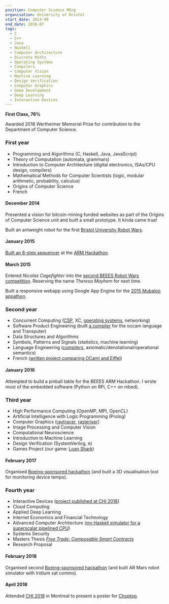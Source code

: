 ```yaml
---
position: Computer Science MEng
organisation: University of Bristol
start_date: 2014-09
end_date: 2018-07
tags:
  - C
  - C++
  - Java
  - Haskell
  - Computer Architecture
  - Discrete Maths
  - Operating Systems
  - Compilers
  - Computer Vision
  - Machine Learning
  - Design Verification
  - Computer Graphics
  - Game Development
  - Deep Learning
  - Interactive Devices
---
```


**First Class, 76%**

Awarded 2018 Wertheimer Memorial Prize for contribution to the Department of Computer Science.

### First year

* Programming and Algorithms (C, Haskell, Java, JavaScript)
* Theory of Computation (automata, grammars)
* Introduction to Computer Architecture (digital electronics, ISAs/CPU design, compilers)
* Mathematical Methods for Computer Scientists (logic, modular arithmetic, probability, calculus)
* Origins of Computer Science
* French

#### December 2014

Presented a vision for bitcoin-mining funded websites as part of the Origins of Computer Science unit and built a small prototype. It kinda came true!

Built an antweight robot for the first [Bristol University Robot Wars](https://www.facebook.com/events/1736418089917060).

#### January 2015

[Built an 8-step sequencer](http://neosequencer.tumblr.com/) at the [ARM Hackathon](https://www.facebook.com/events/312109635651993).

#### March 2015

Entered *Nicolas Cagefighter* into the [second BEEES Robot Wars competition](https://www.youtube.com/watch?v=vsDj1u2iBhk). Reserving the name *Theresa Mayhem* for next time.

Built a responsive webapp using Google App Engine for the [2015 Mubaloo appathon](http://mubaloo.com/news-info/university-of-bristol-appathon-2015).

### Second year

* Concurrent Computing ([CSP](https://github.com/rossng/CspBookHs), XC, [operating systems](https://github.com/rossng/malapropOS), networking)
* Software Product Engineering (built [a compiler](https://github.com/TransputerSystems/TSS) for the occam language and Transputer)
* Data Structures and Algorithms
* Symbols, Patterns and Signals (statistics, machine learning)
* Language Engineering ([compilers](https://github.com/rossng/COMS22201-whilst-compiler), axiomatic/denotational/operational semantics)
* French ([written project comparing OCaml and Eiffel](https://github.com/rossng/LANG22022-projet-ecrit/blob/master/report.pdf))

#### January 2016

Attempted to build a pinball table for the BEEES ARM Hackathon. I wrote most of the embedded software (Python on RPi, C++ on mbed).

### Third year

* High Performance Computing (OpenMP, MPI, OpenCL)
* Artificial Intelligence with Logic Programming (Prolog)
* Computer Graphics ([raytracer](https://github.com/RickyBoyd/cg-raytracer), [rasteriser](https://github.com/RickyBoyd/cg-rasteriser))
* Image Processing and Computer Vision
* Computational Neuroscience
* Introduction to Machine Learning
* Design Verification (SystemVerilog, e)
* Games Project (our game: [Loan Shark](http://www.rossng.eu/meta/2017/06/05/loan-shark.html))

#### February 2017

Organised [Boeing-sponsored hackathon](https://cssbristol.co.uk/pages/hackathon-2017) (and built a 3D visualisation tool for monitoring device temps).

### Fourth year

* Interactive Devices ([project published at CHI 2018](https://dl.acm.org/citation.cfm?id=3188486))
* Cloud Computing
* Applied Deep Learning
* Internet Economics and Financial Technology
* Advanced Computer Architecture ([my Haskell simulator for a superscalar pipelined CPU](https://github.com/rossng/aku))
* Systems Security
* Masters Thesis [*Free Trade: Composable Smart Contracts*](https://www.researchgate.net/publication/326693413_Free_Trade_Composable_Smart_Contracts)
* Research Proposal

#### February 2018

Organised second [Boeing-sponsored hackathon](https://cssbristol.co.uk/pages/hackathon-2018) (and built AR Mars robot simulator with Iridium sat comms).

#### April 2018

Attended [CHI 2018](http://chi2018.acm.org/) in Montreal to present a poster for [Choptop](https://dl.acm.org/citation.cfm?id=3188486).